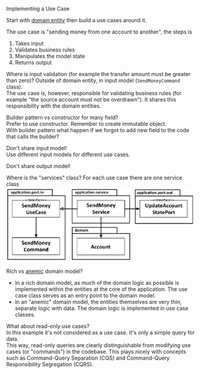 Implementing a Use Case

Start with [domain entity](https://github.com/bluething/cleanarchitecture/blob/main/hexagonalarchitecture/codekata/buckpal/application/src/main/java/io/github/bluething/cleanarchitecture/hexagonalarchitecture/buckpal/application/domain/Account.java) then build a use cases around it.

The use case is "sending money from one account to another", the steps is  
1. Takes input  
2. Validates business rules  
3. Manipulates the model state  
4. Returns output

Where is input validation (for example the transfer amount must be greater than zero)? Outside of domain entity, in input model (`SendMoneyCommand` class).  
The use case is, however, responsible for validating business rules (for example "the source account must not be overdrawn"). It shares this responsibility with the domain entities.

Builder pattern vs constructor for many field?  
Prefer to use constructor. Remember to create immutable object.  
With builder pattern what happen if we forgot to add new field to the code that calls the builder?

Don't share input model!  
Use different input models for different use cases.

Don't share output model!

Where is the "services" class? For each use case there are one service class  
![ervice class](https://github.com/bluething/cleanarchitecture/blob/main/images/buckpaldomaindiagram.png?raw=true)

Rich vs [anemic](https://martinfowler.com/bliki/AnemicDomainModel.html) domain model?  
- In a rich domain model, as much of the domain logic as possible is implemented within the entities at the core of the application. The use case class serves as an entry point to the domain model.
- In an "anemic" domain model, the entities themselves are very thin, separate logic with data. The domain logic is implemented in use case classes.

What about read-only use cases?  
In this example it's not considered as a use case. It's only a simple query for data.  
This way, read-only queries are clearly distinguishable from modifying use cases (or "commands") in the codebase. This plays nicely with concepts such as Command-Query Separation (CQS) and Command-Query Responsibility Segregation (CQRS).